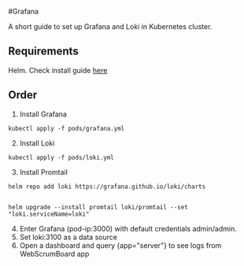 #Grafana

A short guide to set up Grafana and Loki in Kubernetes cluster.

## Requirements

Helm. Check install guide [here](https://helm.sh/docs/intro/install/)

## Order
1. Install Grafana
```
kubectl apply -f pods/grafana.yml
```

2. Install Loki
```
kubectl apply -f pods/loki.yml
```

3. Install Promtail

```
helm repo add loki https://grafana.github.io/loki/charts


helm upgrade --install promtail loki/promtail --set "loki.serviceName=loki"
```

4. Enter Grafana (pod-ip:3000) with default credentials admin/admin. 
5. Set loki:3100 as a data source
6. Open a dashboard and query {app="server"} to see logs from WebScrumBoard app



